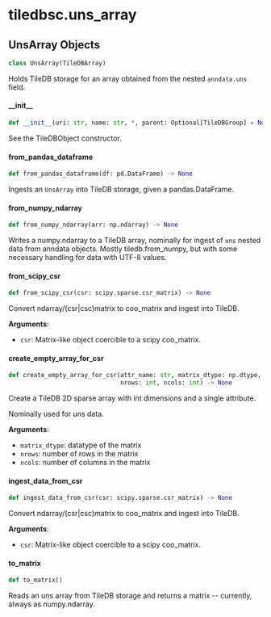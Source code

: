<a id="tiledbsc.uns_array"></a>

# tiledbsc.uns\_array

<a id="tiledbsc.uns_array.UnsArray"></a>

## UnsArray Objects

```python
class UnsArray(TileDBArray)
```

Holds TileDB storage for an array obtained from the nested `anndata.uns` field.

<a id="tiledbsc.uns_array.UnsArray.__init__"></a>

#### \_\_init\_\_

```python
def __init__(uri: str, name: str, *, parent: Optional[TileDBGroup] = None)
```

See the TileDBObject constructor.

<a id="tiledbsc.uns_array.UnsArray.from_pandas_dataframe"></a>

#### from\_pandas\_dataframe

```python
def from_pandas_dataframe(df: pd.DataFrame) -> None
```

Ingests an `UnsArray` into TileDB storage, given a pandas.DataFrame.

<a id="tiledbsc.uns_array.UnsArray.from_numpy_ndarray"></a>

#### from\_numpy\_ndarray

```python
def from_numpy_ndarray(arr: np.ndarray) -> None
```

Writes a numpy.ndarray to a TileDB array, nominally for ingest of `uns` nested data from anndata
objects. Mostly tiledb.from_numpy, but with some necessary handling for data with UTF-8 values.

<a id="tiledbsc.uns_array.UnsArray.from_scipy_csr"></a>

#### from\_scipy\_csr

```python
def from_scipy_csr(csr: scipy.sparse.csr_matrix) -> None
```

Convert ndarray/(csr|csc)matrix to coo_matrix and ingest into TileDB.

**Arguments**:

- `csr`: Matrix-like object coercible to a scipy coo_matrix.

<a id="tiledbsc.uns_array.UnsArray.create_empty_array_for_csr"></a>

#### create\_empty\_array\_for\_csr

```python
def create_empty_array_for_csr(attr_name: str, matrix_dtype: np.dtype,
                               nrows: int, ncols: int) -> None
```

Create a TileDB 2D sparse array with int dimensions and a single attribute.

Nominally used for uns data.

**Arguments**:

- `matrix_dtype`: datatype of the matrix
- `nrows`: number of rows in the matrix
- `ncols`: number of columns in the matrix

<a id="tiledbsc.uns_array.UnsArray.ingest_data_from_csr"></a>

#### ingest\_data\_from\_csr

```python
def ingest_data_from_csr(csr: scipy.sparse.csr_matrix) -> None
```

Convert ndarray/(csr|csc)matrix to coo_matrix and ingest into TileDB.

**Arguments**:

- `csr`: Matrix-like object coercible to a scipy coo_matrix.

<a id="tiledbsc.uns_array.UnsArray.to_matrix"></a>

#### to\_matrix

```python
def to_matrix()
```

Reads an uns array from TileDB storage and returns a matrix -- currently, always as numpy.ndarray.

